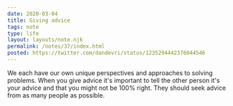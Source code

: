 ```yaml
---
date: 2020-03-04
title: Giving advice
tags: note
type: life
layout: layouts/note.njk
permalink: /notes/37/index.html
posted: https://twitter.com/dandevri/status/1235294442376044546
---
```


We each have our own unique perspectives and approaches to solving problems. When you give advice it's important to tell the other person it's your advice and that you might not be 100% right. They should seek advice from as many people as possible.
